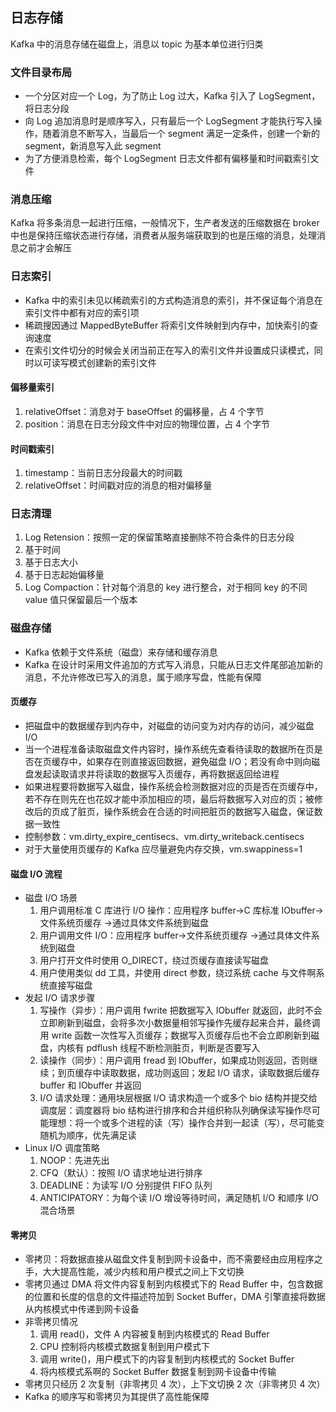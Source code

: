 ## 日志存储

Kafka 中的消息存储在磁盘上，消息以 topic 为基本单位进行归类

### 文件目录布局

- 一个分区对应一个 Log，为了防止 Log 过大，Kafka 引入了 LogSegment，将日志分段
- 向 Log 追加消息时是顺序写入，只有最后一个 LogSegment 才能执行写入操作，随着消息不断写入，当最后一个 segment 满足一定条件，创建一个新的 segment，新消息写入此 segment
- 为了方便消息检索，每个 LogSegment 日志文件都有偏移量和时间戳索引文件

### 消息压缩

Kafka 将多条消息一起进行压缩，一般情况下，生产者发送的压缩数据在 broker 中也是保持压缩状态进行存储，消费者从服务端获取到的也是压缩的消息，处理消息之前才会解压

### 日志索引

- Kafka 中的索引未见以稀疏索引的方式构造消息的索引，并不保证每个消息在索引文件中都有对应的索引项
- 稀疏搜因通过 MappedByteBuffer 将索引文件映射到内存中，加快索引的查询速度
- 在索引文件切分的时候会关闭当前正在写入的索引文件并设置成只读模式，同时以可读写模式创建新的索引文件

#### 偏移量索引

1. relativeOffset：消息对于 baseOffset 的偏移量，占 4 个字节
1. position：消息在日志分段文件中对应的物理位置，占 4 个字节

#### 时间戳索引

1. timestamp：当前日志分段最大的时间戳
1. relativeOffset：时间戳对应的消息的相对偏移量

### 日志清理

1. Log Retension：按照一定的保留策略直接删除不符合条件的日志分段
  1. 基于时间
  1. 基于日志大小
  1. 基于日志起始偏移量
1. Log Compaction：针对每个消息的 key 进行整合，对于相同 key 的不同 value 值只保留最后一个版本

### 磁盘存储

- Kafka 依赖于文件系统（磁盘）来存储和缓存消息
- Kafka 在设计时采用文件追加的方式写入消息，只能从日志文件尾部追加新的消息，不允许修改已写入的消息，属于顺序写盘，性能有保障

#### 页缓存

- 把磁盘中的数据缓存到内存中，对磁盘的访问变为对内存的访问，减少磁盘 I/O
- 当一个进程准备读取磁盘文件内容时，操作系统先查看待读取的数据所在页是否在页缓存中，如果存在则直接返回数据，避免磁盘 I/O；若没有命中则向磁盘发起读取请求并将读取的数据写入页缓存，再将数据返回给进程
- 如果进程要将数据写入磁盘，操作系统会检测数据对应的页是否在页缓存中，若不存在则先在也花奴才能中添加相应的项，最后将数据写入对应的页；被修改后的页成了脏页，操作系统会在合适的时间把脏页的数据写入磁盘，保证数据一致性
- 控制参数：vm.dirty_expire_centisecs、vm.dirty_writeback.centisecs
- 对于大量使用页缓存的 Kafka 应尽量避免内存交换，vm.swappiness=1

#### 磁盘 I/O 流程

- 磁盘 I/O 场景
  1. 用户调用标准 C 库进行 I/O 操作：应用程序 buffer->C 库标准 IObuffer->文件系统页缓存 ->通过具体文件系统到磁盘
  1. 用户调用文件 I/O：应用程序 buffer->文件系统页缓存 ->通过具体文件系统到磁盘
  1. 用户打开文件时使用 O_DIRECT，绕过页缓存直接读写磁盘
  1. 用户使用类似 dd 工具，并使用 direct 参数，绕过系统 cache 与文件啊系统直接写磁盘
- 发起 I/O 请求步骤
  1. 写操作（异步）：用户调用 fwrite 把数据写入 IObuffer 就返回，此时不会立即刷新到磁盘，会将多次小数据量相邻写操作先缓存起来合并，最终调用 write 函数一次性写入页缓存；数据写入页缓存后也不会立即刷新到磁盘，内核有 pdflush 线程不断检测脏页，判断是否要写入
  1. 读操作（同步）：用户调用 fread 到 IObuffer，如果成功则返回，否则继续；到页缓存中读取数据，成功则返回；发起 I/O 请求，读取数据后缓存 buffer 和 IObuffer 并返回
  1. I/O 请求处理：通用块层根据 I/O 请求构造一个或多个 bio 结构并提交给调度层：调度器将 bio 结构进行排序和合并组织称队列确保读写操作尽可能理想：将一个或多个进程的读（写）操作合并到一起读（写），尽可能变随机为顺序，优先满足读
- Linux I/O 调度策略
  1. NOOP：先进先出
  1. CFQ（默认）：按照 I/O 请求地址进行排序
  1. DEADLINE：为读写 I/O 分别提供 FIFO 队列
  1. ANTICIPATORY：为每个读 I/O 增设等待时间，满足随机 I/O 和顺序 I/O 混合场景

#### 零拷贝

- 零拷贝：将数据直接从磁盘文件复制到网卡设备中，而不需要经由应用程序之手，大大提高性能，减少内核和用户模式之间上下文切换
- 零拷贝通过 DMA 将文件内容复制到内核模式下的 Read Buffer 中，包含数据的位置和长度的信息的文件描述符加到 Socket Buffer，DMA 引擎直接将数据从内核模式中传递到网卡设备
- 非零拷贝情况
  1. 调用 read()，文件 A 内容被复制到内核模式的 Read Buffer
  1. CPU 控制将内核模式数据复制到用户模式下
  1. 调用 write()，用户模式下的内容复制到内核模式的 Socket Buffer
  1. 将内核模式系啊的 Socket Buffer 数据复制到网卡设备中传输
- 零拷贝只经历 2 次复制（非零拷贝 4 次），上下文切换 2 次（非零拷贝 4 次）
- Kafka 的顺序写和零拷贝为其提供了高性能保障
